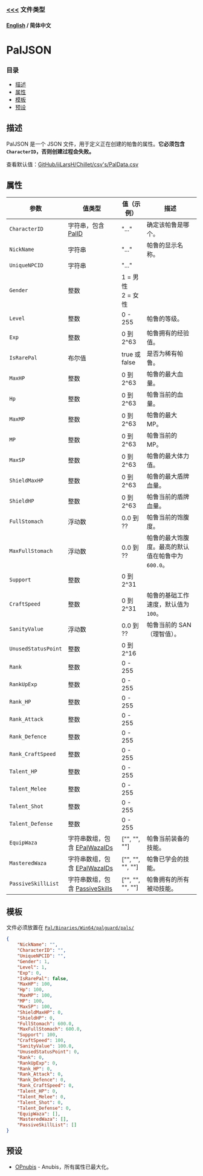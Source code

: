 ### [<<<](README_ZH_CN.md) 文件类型

#### [English](./PalJSON.md) / 简体中文

# PalJSON

### 目录
- [描述](PalJSON_ZH_CN.md#描述)
- [属性](PalJSON_ZH_CN.md#属性)
- [模板](PalJSON_ZH_CN.md#模板)
- [预设](PalJSON_ZH_CN.md#预设)

## 描述
PalJSON 是一个 JSON 文件，用于定义正在创建的帕鲁的属性。**它必须包含 `CharacterID`，否则创建过程会失败。**

查看默认值：[GitHub/iiLarsH/Chillet/csv's/PalData.csv](https://github.com/iiLarsH/Chillet/blob/698b5ea1190177533dc7924f9af9e40ff8ee4776/csv's/PalData.csv)

## 属性

| 参数 | 值类型 | 值（示例） | 描述 |
|----|--------|------------|------|
| `CharacterID` | 字符串，包含 [PalID](https://pwmodding.wiki/docs/game-data/monster-table) | "..." | 确定该帕鲁是哪个。 |
| `NickName` | 字符串 | "..." |帕鲁的显示名称。 |
| `UniqueNPCID` | 字符串 | "..." |  |
| `Gender` | 整数 | 1 = 男性<br>2 = 女性 |  |
| `Level` | 整数 | 0 - 255 |帕鲁的等级。 |
| `Exp` | 整数 | 0 到 2^63 |帕鲁拥有的经验值。 |
| `IsRarePal` | 布尔值 | true 或 false | 是否为稀有帕鲁。 |
| `MaxHP` | 整数 | 0 到 2^63 |帕鲁的最大血量。 |
| `Hp` | 整数 | 0 到 2^63 |帕鲁当前的血量。 |
| `MaxMP` | 整数 | 0 到 2^63 |帕鲁的最大 MP。 |
| `MP` | 整数 | 0 到 2^63 |帕鲁当前的 MP。 |
| `MaxSP` | 整数 | 0 到 2^63 |帕鲁的最大体力值。 |
| `ShieldMaxHP` | 整数 | 0 到 2^63 |帕鲁的最大盾牌血量。 |
| `ShieldHP` | 整数 | 0 到 2^63 |帕鲁当前的盾牌血量。 |
| `FullStomach` | 浮动数 | 0.0 到 ?? |帕鲁当前的饱腹度。 |
| `MaxFullStomach` | 浮动数 | 0.0 到 ?? |帕鲁的最大饱腹度。最高的默认值在帕鲁中为 `600.0`。 |
| `Support` | 整数 | 0 到 2^31 |  |
| `CraftSpeed` | 整数 | 0 到 2^31 |帕鲁的基础工作速度，默认值为 `100`。 |
| `SanityValue` | 浮动数 | 0.0 到 ?? |帕鲁当前的 SAN（理智值）。 |
| `UnusedStatusPoint` | 整数 | 0 到 2^16 |  |
| `Rank` | 整数 | 0 - 255 |  |
| `RankUpExp` | 整数 | 0 - 255 |  |
| `Rank_HP` | 整数 | 0 - 255 |  |
| `Rank_Attack` | 整数 | 0 - 255 |  |
| `Rank_Defence` | 整数 | 0 - 255 |  |
| `Rank_CraftSpeed` | 整数 | 0 - 255 |  |
| `Talent_HP` | 整数 | 0 - 255 |  |
| `Talent_Melee` | 整数 | 0 - 255 |  |
| `Talent_Shot` | 整数 | 0 - 255 |  |
| `Talent_Defense` | 整数 | 0 - 255 |  |
| `EquipWaza` | 字符串数组，包含 [EPalWazaIDs](../Data%20Lists/EPalWazaIDs_ZH_CN.md) | ["", "", ""] |帕鲁当前装备的技能。 |
| `MasteredWaza` | 字符串数组，包含 [EPalWazaIDs](../Data%20Lists/EPalWazaIDs_ZH_CN.md) | ["", "", "", ""] |帕鲁已学会的技能。 |
| `PassiveSkillList` | 字符串数组，包含 [PassiveSkills](../Data%20Lists/PassiveSkills_ZH_CN.md) | ["", "", "", ""] |帕鲁拥有的所有被动技能。 |

## 模板
文件必须放置在 [`Pal/Binaries/Win64/palguard/pals/`](../../README_ZH_CN.md#windows)
```json
{
    "NickName": "",
    "CharacterID": "",
    "UniqueNPCID": "",
    "Gender": 1,
    "Level": 1,
    "Exp": 0,
    "IsRarePal": false,
    "MaxHP": 100,
    "Hp": 100,
    "MaxMP": 100,
    "MP": 100,
    "MaxSP": 100,
    "ShieldMaxHP": 0,
    "ShieldHP": 0,
    "FullStomach": 600.0,
    "MaxFullStomach": 600.0,
    "Support": 100,
    "CraftSpeed": 100,
    "SanityValue": 100.0,
    "UnusedStatusPoint": 0,
    "Rank": 0,
    "RankUpExp": 0,
    "Rank_HP": 0,
    "Rank_Attack": 0,
    "Rank_Defence": 0,
    "Rank_CraftSpeed": 0,
    "Talent_HP": 0,
    "Talent_Melee": 0,
    "Talent_Shot": 0,
    "Talent_Defense": 0,
    "EquipWaza": [],
    "MasteredWaza": [],
    "PassiveSkillList": []
}
```

## 预设
* [OPnubis](PalJSON%20Presets/OPnubis.json) - Anubis，所有属性已最大化。

